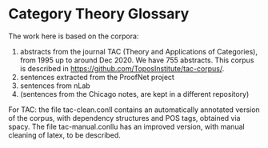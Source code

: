 # Category Theory Glossary
The work here is based on the corpora: 
1.  abstracts from the journal TAC (Theory and Applications of Categories),  from 1995 up to around Dec 2020. We have 755 abstracts. This corpus is described in https://github.com/ToposInstitute/tac-corpus/.
2. sentences extracted from the ProofNet project
3. sentences from nLab
4. (sentences from the Chicago notes, are kept in a different repository)

For TAC: the file tac-clean.conll contains an automatically annotated version of the corpus, with dependency structures and POS tags, obtained via spacy. 
The file tac-manual.conllu has an improved version, with manual cleaning of latex, to be described.
